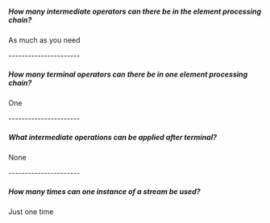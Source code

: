 <h5>How many intermediate operators can there be in the element processing chain?</h5>
<p>As much as you need</p>
----------------------
<h5>How many terminal operators can there be in one element processing chain?</h5>
<p>One</p>
----------------------
<h5>What intermediate operations can be applied after terminal?</h5>
<p>None</p>
----------------------
<h5>How many times can one instance of a stream be used?</h5>
<p>Just one time</p>
